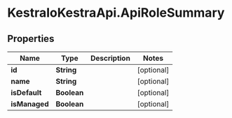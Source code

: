 # KestraIoKestraApi.ApiRoleSummary

## Properties

Name | Type | Description | Notes
------------ | ------------- | ------------- | -------------
**id** | **String** |  | [optional] 
**name** | **String** |  | [optional] 
**isDefault** | **Boolean** |  | [optional] 
**isManaged** | **Boolean** |  | [optional] 


